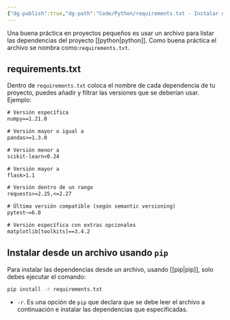 ```yaml
---
{"dg-publish":true,"dg-path":"Code/Python/requirements.txt - Instalar dependencias desde un archivo en Python.md","permalink":"/code/python/requirements-txt-instalar-dependencias-desde-un-archivo-en-python/","created":"2024-10-02T12:58","updated":"2024-10-02T13:07"}
---
```


Una buena práctica en proyectos pequeños es usar un archivo para listar las dependencias del proyecto [[python\|python]]. Como buena práctica el archivo se nombra como:`requirements.txt`. 

## requirements.txt
Dentro de `requirements.txt` coloca el nombre de cada dependencia de tu proyecto, puedes añadir y filtrar las versiones que se deberían usar. Ejemplo:

```txt
# Versión específica
numpy==1.21.0

# Versión mayor o igual a
pandas>=1.3.0

# Versión menor a
scikit-learn<0.24

# Versión mayor a
flask>1.1

# Versión dentro de un rango
requests>=2.25,<=2.27

# Última versión compatible (según semantic versioning)
pytest~=6.0

# Versión específica con extras opcionales
matplotlib[toolkits]==3.4.2
```


## Instalar desde un archivo usando `pip`
Para instalar las dependencias desde un archivo, usando [[pip\|pip]], solo debes ejecutar el comando:
```bash
pip install -r requirements.txt
```
- `-r`. Es una opción de `pip` que declara que se debe leer el archivo a continuación e instalar las dependencias que especificadas.